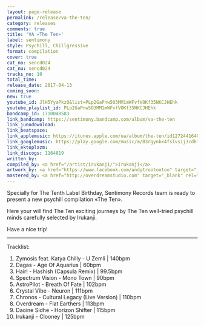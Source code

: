 ```yaml
---
layout: page-release
permalink: /release/va-the-ten/
category: releases
comments: true
title: 'VA «The Ten»'
label: sentimony
style: Psychill, Chillgressive
format: compilation
cover: true
cat_no: sencd024
cat_nu: sencd024
tracks_no: 10
total_time: 
release_date: 2017-04-13
coming_soon: 
new: true
youtube_id: JlH5YyaPkzQ&list=PLp2GaPnw5O3MM1mWFvfVOKf35NKCJHEhk
youtube_playlist_id: PLp2GaPnw5O3MM1mWFvfVOKf35NKCJHEhk
bandcamp_id: 1710048583
link_bandcamp: https://sentimony.bandcamp.com/album/va-the-ten
link_junodownload: 
link_beatspace: 
link_applemusic: https://itunes.apple.com/ua/album/the-ten/id1272441640?l=uk
link_googlemusic: https://play.google.com/music/m/B3rgynbx4fslvsij3cdhfvbfijq?t=The_Ten
link_ektoplazm: 
link_discogs: 1164819
written_by: 
compiled_by: <a href="/artist/irukanji/">Irukanji</a>
artwork_by: <a href="https://www.facebook.com/andytrootootoo" target="_blank" rel="noopener">Trootootoo</a>
mastered_by: <a href="http://overdreamstudio.com" target="_blank" rel="noopener">Makus (Overdream Studio)</a>
---
```


Specially for The Tenth Label Birthday, Sentimony Records team is ready to present a new psychill compilation «The Ten».

Here your will find The Ten exciting journeys by The Ten well-tried psychill minds carefully selected by Irukanji.

Have a nice trip!

---
Tracklist:

01. Zymosis feat. Katya Chilly - U Zemli \| 140bpm
02. Dagas - Age Of Aquarius \| 60bpm
03. Hair! - Hashish (Capsula Remix) \| 99.5bpm
04. Spectrum Vision - Mono Town \| 90bpm
05. AstroPilot - Breath Of Fate \| 102bpm
06. Crystal Vibe - Neuron \| 111bpm
07. Chronos - Cultural Legacy (Live Version) \| 110bpm
08. Overdream - Flat Earthers \| 113bpm
09. Daoine Sidhe - Horizon Shifter \| 115bpm
10. Irukanji - Clooney \| 125bpm
